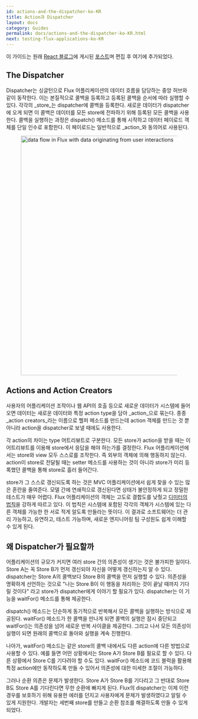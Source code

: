 ```yaml
---
id: actions-and-the-dispatcher-ko-KR
title: Action과 Dispatcher
layout: docs
category: Guides
permalink: docs/actions-and-the-dispatcher-ko-KR.html
next: testing-flux-applications-ko-KR
---
```


이 가이드는 원래 [React 블로그](http://facebook.github.io/react/blog/)에 게시된 [포스트](http://facebook.github.io/react/blog/2014/07/30/flux-actions-and-the-dispatcher.html)며 편집 후 여기에 추가되었다.


The Dispatcher
--------------

Dispatcher는 싱글턴으로 Flux 어플리케이션의 데이터 흐름을 담당하는 중앙 허브와 같이 동작한다. 이는 본질적으로 콜백을 등록하고 등록된 콜백을 순서에 따라 실행할 수 있다. 각각의 _store_는 dispatcher에 콜백을 등록한다. 새로운 데이터가 dispatcher에 오게 되면 이 콜백은 데이터를 모든 store에 전파하기 위해 등록된 모든 콜백을 사용한다. 콜백을 실행하는 과정은 dispatch() 메소드를 통해 시작하고 데이터 페이로드 객체를 단일 인수로 포함한다. 이 페이로드는 일반적으로 _action_와 동의어로 사용된다.

<figure class="diagram">
  <img src="/flux/img/flux-simple-f8-diagram-with-client-action-1300w.png" alt="data flow in Flux with data originating from user interactions" width=650 />
</figure>


Actions and Action Creators
---------------------------

사용자의 어플리케이션 조작이나 웹 API의 호출 등으로 새로운 데이터가 시스템에 들어오면 데이터는 새로운 데이터와 특정 action type을 담아 _action_으로 묶는다. 종종 _action creators_라는 이름으로 헬퍼 메소드를 만드는데 action 객체를 만드는 것 뿐 아니라 action을 dispatcher로 보낼 때에도 사용한다.

각 action의 차이는 type 어트리뷰트로 구분한다. 모든 store가 action을 받을 때는 이 어트리뷰트를 이용해 store에서 응답을 해야 하는가를 결정한다. Flux 어플리케이션에서는 store와 view 모두 스스로를 조작한다. 즉 외부의 객체에 의해 행동하지 않는다. action이 store로 전달될 때는 setter 메소드를 사용하는 것이 아니라 store가 미리 등록했던 콜백을 통해 store로 흘러 들어간다.

store가 그 스스로 갱신되도록 하는 것은 MVC 어플리케이션에서 쉽게 찾을 수 있는 많은 혼란을 줄여준다. 모델 간에 연쇄적으로 갱신된다면 상태가 불안정하게 되고 정밀한 테스트가 매우 어렵다. Flux 어플리케이션의 객체는 고도로 결합도를 낮췄고 [디미터의 법칙](http://en.wikipedia.org/wiki/Law_of_Demeter)을 강하게 따르고 있다. 이 법칙은 시스템에 포함된 각각의 객체가 시스템에 있는 다른 객체를 가능한 한 서로 적게 알도록 만들라는 뜻이다. 이 결과로 소프트웨어는 더 관리 가능하고, 유연하고, 테스트 가능하며, 새로운 엔지니어링 팀 구성원도 쉽게 이해할 수 있게 된다.


왜 Dispatcher가 필요할까
---------------------

어플리케이션의 규모가 커지면 여러 store 간의 의존성이 생기는 것은 불가피한 일이다. Store A는 꼭 Store B가 먼저 갱신되야 자신을 어떻게 갱신하는지 알 수 있다. dispatcher는 Store A의 콜백보다 Store B의 콜백을 먼저 실행할 수 있다. 의존성을 명확하게 선언하는 것으로 "나는 Store B이 이 행동을 처리하는 것이 끝날 때까지 기다릴 것이다" 라고 store가 dispatcher에게 이야기 할 필요가 있다. dispatcher는 이 기능을 waitFor() 메소드를 통해 제공한다.

dispatch() 메소드는 단순하게 동기적으로 반복해서 모든 콜백을 실행하는 방식으로 제공된다. waitFor() 메소드가 한 콜백을 만나게 되면 콜백의 실행은 잠시 중단되고 waitFor()는 의존성을 넘어 새로운 반복 사이클을 제공한다. 그리고 나서 모든 의존성이 실행이 되면 원래의 콜백으로 돌아와 실행을 계속 진행한다.

나아가, waitFor() 메소드는 같은 store의 콜백 내에서도 다른 action에 다른 방법으로 사용할 수 있다. 예를 들면 어떤 상황에서는 Store A가 Store B를 필요로 할 수 있다. 다른 상황에서 Store C를 기다려야 할 수도 있다. waitFor() 메소드에 코드 블럭을 활용해 특정 action에만 동작하도록 만들 수 있어서 의존성에 대한 미세한 조절이 가능하다.

그러나 순환 의존은 문제가 발생한다. Store A가 Store B를 기다리고 그 반대로 Store B도 Store A를 기다린다면 무한 순환에 빠지게 된다. Flux의 dispatcher는 이제 이런 경우를 보호하기 위해 유용한 에러를 던지고 사용자에게 문제가 발생하였다고 알릴 수 있게 지원한다. 개발자는 세번째 store를 만들고 순환 참조를 해결하도록 만들 수 있게 되었다.
